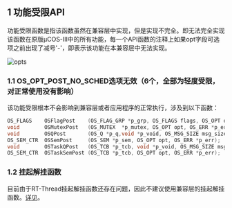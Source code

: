 ## 1 功能受限API

功能受限函数是指该函数虽然在兼容层中实现，但是实现不完全。即无法完全实现该函数在原版μCOS-III中的所有功能，每一个API函数的注释上如果opt字段可选项之前出现了减号'-'，即表示该功能在本兼容层中无法实现。

![opts](pic\opts.png)

### 1.1 OS_OPT_POST_NO_SCHED选项无效（6个，全部为轻度受限，对正常使用没有影响）

该功能受限根本不会影响到兼容层或者应用程序的正常执行，涉及到以下函数：

```c
OS_FLAGS    OSFlagPost    (OS_FLAG_GRP *p_grp, OS_FLAGS flags, OS_OPT opt, OS_ERR *p_err);
void        OSMutexPost   (OS_MUTEX  *p_mutex, OS_OPT opt, OS_ERR *p_err);
void        OSQPost       (OS_Q *p_q,void *p_void, OS_MSG_SIZE msg_size, OS_OPT opt, OS_ERR *p_err);
OS_SEM_CTR  OSSemPost     (OS_SEM *p_sem, OS_OPT opt, OS_ERR *p_err);
void        OSTaskQPost   (OS_TCB *p_tcb, void *p_void, OS_MSG_SIZE msg_size, OS_OPT opt, OS_ERR *p_err);
OS_SEM_CTR  OSTaskSemPost (OS_TCB *p_tcb, OS_OPT opt, OS_ERR *p_err);
```



### 1.2 挂起解挂函数

目前由于RT-Thread挂起解挂函数还存在问题，因此不建议使用兼容层的挂起解挂函数。[详见](https://github.com/RT-Thread/rt-thread/pull/3987)。